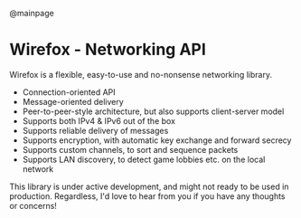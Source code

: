 @mainpage

# Wirefox - Networking API

Wirefox is a flexible, easy-to-use and no-nonsense networking library.

- Connection-oriented API
- Message-oriented delivery
- Peer-to-peer-style architecture, but also supports client-server model
- Supports both IPv4 & IPv6 out of the box
- Supports reliable delivery of messages
- Supports encryption, with automatic key exchange and forward secrecy
- Supports custom channels, to sort and sequence packets
- Supports LAN discovery, to detect game lobbies etc. on the local network

This library is under active development, and might not ready to be used in production. Regardless, I'd love to hear from you if you have any thoughts or concerns!
